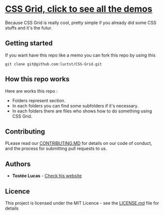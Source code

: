 # [CSS Grid, click to see all the demos](https://luctst.github.io/CSS-Grid/)
Because CSS Grid is really cool, pretty simple if you already did some CSS stuffs and it's the futur.

## Getting started
If you want have this repo like a memo you can fork this repo by using this
```
git clone git@github.com:luctst/CSS-Grid.git
```

## How this repo works
Here are works this repo :
* Folders represent section.
* In each folders you can find some subfolders if it's necessary.
* In each folders there are files who shows how to do something using CSS Grid.

## Contributing
PLease read our [CONTRIBUTING.MD](https://github.com/luctst/CSS-Grid/blob/master/CONTRIBUTING.md) for details on our code of conduct, and the process for submitting pull requests to us.

## Authors
* **Tostée Lucas** - [Check his website](https://www.lucas-tostee.com)

## Licence
This project is licensed under the MIT Licence - see the [LICENSE.md](https://github.com/luctst/CSS-Grid/blob/master/LICENSE)
 file for details

